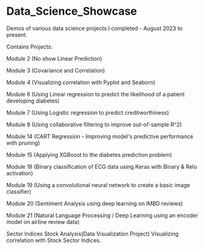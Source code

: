 # Data_Science_Showcase
Demos of various data science projects I completed - August 2023 to present.

Contains Projects:

Module 2 (No show Linear Prediction)

Module 3 (Covariance and Correlation)

Module 4 (Visualizing correlation with Pyplot and Seaborn)

Module 6 (Using Linear regression to predict the likelihood of a patient developing diabetes)

Module 7 (Using Logistic regression to predict creditworthiness)

Module 8 (Using collaborative filtering to improve out-of-sample R^2)

Module 14 (CART Regression - Improving model's predictive performance with pruning)

Module 15 (Applying XGBoost to the diabetes prediction problem)

Module 18 (Binary classification of ECG data using Keras with Binary & Relu activation)

Module 19 (Using a convolutional neural network to create a basic image classifier)

Module 20 (Sentiment Analysis using deep learning on IMBD reviews)

Module 21 (Natural Language Processing / Deep Learning using an encoder model on airline review data)

Sector Indices Stock Analysis(Data Visualization Project) Visualizing correlation with Stock Sector Indices.
